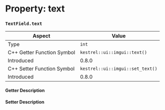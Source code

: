 
# Property: text
### `TextField.text`

| Aspect | Value |
| --- | --- |
| Type | `int` |
| C++ Getter Function Symbol | `kestrel::ui::imgui::text()` |
| Introduced | 0.8.0 |
| C++ Setter Function Symbol | `kestrel::ui::imgui::set_text()` |
| Introduced | 0.8.0 |

#### Getter Description

#### Setter Description

